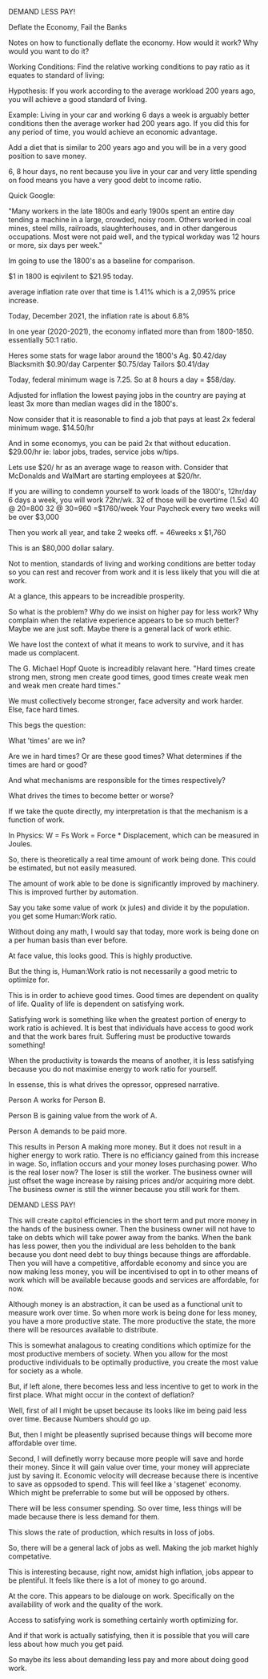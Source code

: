DEMAND LESS PAY!

Deflate the Economy,
	Fail the Banks

Notes on how to functionally deflate the economy. 
	How would it work? Why would you want to do it?

Working Conditions:
Find the relative working conditions to pay ratio as it equates to standard of living:

Hypothesis:
If you work according to the average workload 200 years ago, you will achieve a good
standard of living. 

Example:
Living in your car and working 6 days a week is arguably better conditions then the average 
worker had 200 years ago. 
If you did this for any period of time, you would achieve an economic advantage. 

Add a diet that is similar to 200 years ago and you will be in a very good position to save money. 

6, 8 hour days, no rent because you live in your car and very little spending on food means you
have a very good debt to income ratio. 

Quick Google:

"Many workers in the late 1800s and early 1900s spent an entire day tending a machine in a 
large, crowded, noisy room. Others worked in coal mines, steel mills, railroads, slaughterhouses, 
and in other dangerous occupations. Most were not paid well, and the typical workday was 12 hours 
or more, six days per week."

Im going to use the 1800's as a baseline for comparison. 

$1 in 1800 is eqivilent to $21.95 today. 

average inflation rate over that time is 1.41% which is a 2,095% price increase. 

Today, December 2021, the inflation rate is about 6.8%

In one year (2020-2021), the economy inflated more than from 1800-1850. essentially 50:1 ratio. 


Heres some stats for wage labor around the 1800's
Ag. $0.42/day
Blacksmith $0.90/day
Carpenter $0.75/day
Tailors $0.41/day

Today, federal minimum wage is 7.25. So at 8 hours a day = $58/day. 

Adjusted for inflation the lowest paying jobs in the country are paying at least 3x more than median wages did in the 1800's.

Now consider that it is reasonable to find a job that pays at least 2x federal minimum wage. $14.50/hr

And in some economys, you can be paid 2x that without education. $29.00/hr
	ie: labor jobs, trades, service jobs w/tips. 

Lets use $20/ hr as an average wage to reason with. Consider that McDonalds and WalMart are starting employees at $20/hr. 

If you are willing to condemn yourself to work loads of the 1800's, 12hr/day 6 days a week, you will work 72hr/wk. 
32 of those will be overtime (1.5x) 
	40 @ $20 =$800
	32 @ $30 =$960
	=$1760/week Your Paycheck every two weeks will be over $3,000

Then you work all year, and take 2 weeks off. = 46weeks x $1,760

This is an $80,000 dollar salary.

Not to mention, standards of living and working conditions are better today so you can rest and recover from work and
it is less likely that you will die at work. 

At a glance, this appears to be increadible prosperity. 


So what is the problem?
Why do we insist on higher pay for less work? 
Why complain when the relative experience appears to be so much better?
Maybe we are just soft. 
Maybe there is a general lack of work ethic. 

We have lost the context of what it means to work to survive, and it has made us complacent. 

The G. Michael Hopf Quote is increadibly relavant here. 
	"Hard times create strong men, strong men create good times, good times create weak men and weak men create hard times."

We must collectively become stronger, face adversity and work harder. Else, face hard times. 

This begs the question:

What 'times' are we in?

Are we in hard times? Or are these good times?
What determines if the times are hard or good?

And what mechanisms are responsible for the times respectively?

What drives the times to become better or worse?

If we take the quote directly, my interpretation is that the mechanism is a function of work. 

In Physics: W = Fs
Work = Force * Displacement, which can be measured in Joules.

So, there is theoretically a real time amount of work being done. This could be estimated, but not easily measured.  

The amount of work able to be done is significantly improved by machinery. This is improved further by automation. 

Say you take some value of work (x jules) and divide it by the population. you get some Human:Work ratio. 

Without doing any math, I would say that today, more work is being done on a per human basis than ever before. 

At face value, this looks good. This is highly productive. 

But the thing is, Human:Work ratio is not necessarily a good metric to optimize for. 


This is in order to achieve good times. Good times are dependent on quality of life. Quality of life is dependent on satisfying work. 

Satisfying work is something like when the greatest portion of energy to work ratio is achieved. It is best that individuals 
have access to good work and that the work bares fruit. Suffering must be productive towards something!

When the productivity is towards the means of another, it is less satisfying because you do not maximise energy to work ratio 
for yourself. 

In essense, this is what drives the opressor, oppresed narrative. 

Person A works for Person B. 

Person B is gaining value from the work of A. 

Person A demands to be paid more. 

This results in Person A making more money. But it does not result in a higher energy to work ratio. There is no efficiancy gained from this increase in wage. 
So, inflation occurs and your money loses purchasing power. Who is the real loser now? The loser is still the worker. The business owner will just offset the 
wage increase by raising prices and/or acquiring more debt. The business owner is still the winner because you still work for them. 

 DEMAND LESS PAY!

This will create capitol efficiencies in the short term and put more money in the hands of the business owner. Then the business owner will not have to 
take on debts which will take power away from the banks. When the bank has less power, then you the individual are less beholden to the bank because you dont 
need debt to buy things because things are affordable. 
Then you will have a competitive, affordable economy and since you are now making less money, 
you will be incentivised to opt in to other means of work which will be available because goods and services are affordable, for now. 

Although money is an abstraction, it can be used as a functional unit to measure work over time. So when more work is being done for less money, 
you have a more productive state. The more productive the state, the more there will be resources available to distribute. 

This is somewhat analagous to creating conditions which optimize for the most productive members of society. When you allow for the most productive individuals to be 
optimally productive, you create the most value for society as a whole. 

But, if left alone, there becomes less and less incentive to get to work in the first place. What might occur in the context of deflation?

Well, first of all I might be upset because its looks like im being paid less over time. Because Numbers should go up.

But, then I might be pleasently suprised because things will become more affordable over time. 

Second, I will definetly worry because more people will save and horde their money. Since it will gain value over time, your money will appreciate just by saving it. 
Economic velocity will decrease because there is incentive to save as oppsoded to spend. This will feel like a 'stagenet' economy. Which might be preferrable to some 
but will be opposed by others. 

There will be less consumer spending. So over time, less things will be made because there is less demand for them. 

This slows the rate of production, which results in loss of jobs. 

So, there will be a general lack of jobs as well. Making the job market highly competative. 

This is interesting because, right now, amidst high inflation, jobs appear to be plentiful. It feels like there is a lot of money to go around.

At the core. This appears to be dialouge on work. Specifically on the availability of work and the quality of the work. 

Access to satisfying work is something certainly worth optimizing for. 

And if that work is actually satisfying, then it is possible that you will care less about how much you get paid. 

So maybe its less about demanding less pay and more about doing good work. 













